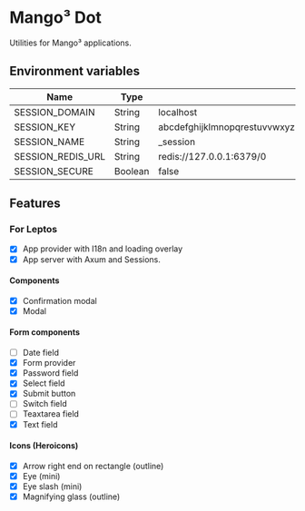 # Mango³ Dot

Utilities for Mango³ applications.

## Environment variables

| Name              | Type    | Default                                                          |
| ----------------- | ------- | ---------------------------------------------------------------- |
| SESSION_DOMAIN    | String  | localhost                                                        |
| SESSION_KEY       | String  | abcdefghijklmnopqrestuvvwxyz0123456789ABCDEFGHIJKLMNOPQRESTUVVWX |
| SESSION_NAME      | String  | _session                                                         |
| SESSION_REDIS_URL | String  | redis://127.0.0.1:6379/0                                         |
| SESSION_SECURE    | Boolean | false                                                            |

## Features

### For Leptos

- [x] App provider with I18n and loading overlay
- [x] App server with Axum and Sessions.

#### Components

- [x] Confirmation modal
- [x] Modal

#### Form components

- [ ] Date field
- [x] Form provider
- [x] Password field
- [x] Select field
- [x] Submit button
- [ ] Switch field
- [ ] Teaxtarea field
- [x] Text field

#### Icons (Heroicons)

- [x] Arrow right end on rectangle (outline)
- [x] Eye (mini)
- [x] Eye slash (mini)
- [x] Magnifying glass (outline)
